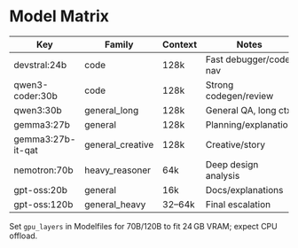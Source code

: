 # Model Matrix

| Key                | Family         | Context | Notes |
|--------------------|----------------|---------|-------|
| devstral:24b       | code           | 128k    | Fast debugger/code nav |
| qwen3-coder:30b    | code           | 128k    | Strong codegen/review |
| qwen3:30b          | general_long   | 128k    | General QA, long ctx |
| gemma3:27b         | general        | 128k    | Planning/explanation |
| gemma3:27b-it-qat  | general_creative | 128k  | Creative/story |
| nemotron:70b       | heavy_reasoner | 64k     | Deep design analysis |
| gpt-oss:20b        | general        | 16k     | Docs/explanations |
| gpt-oss:120b       | general_heavy  | 32–64k  | Final escalation |

Set `gpu_layers` in Modelfiles for 70B/120B to fit 24 GB VRAM; expect CPU offload.
